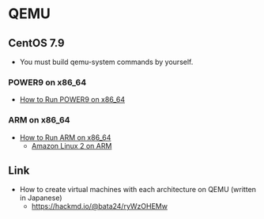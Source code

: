 # QEMU

<!--
## Ubuntu Server 22.04.2
### ARM on x86_64
-->

## CentOS 7.9
- You must build qemu-system commands by yourself.

### POWER9 on x86_64
- [How to Run POWER9 on x86_64](doc/HowToRunPOWER9onX86_64.md)

### ARM on x86_64
- [How to Run ARM on x86_64](doc/HowToRunARMonX86_64.md)
  - [Amazon Linux 2 on ARM](doc/HowToRunAmazonLinux2onARM.md)

## Link
- How to create virtual machines with each architecture on QEMU (written in Japanese)
  - https://hackmd.io/@bata24/ryWzOHEMw